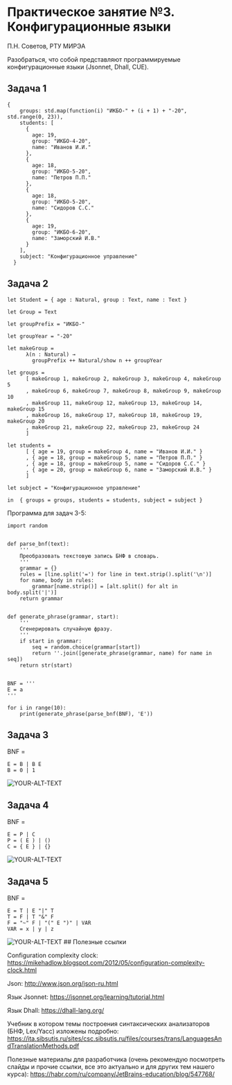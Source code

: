 # Практическое занятие №3. Конфигурационные языки

П.Н. Советов, РТУ МИРЭА

Разобраться, что собой представляют программируемые конфигурационные языки (Jsonnet, Dhall, CUE).

## Задача 1

```
{
    groups: std.map(function(i) "ИКБО-" + (i + 1) + "-20", std.range(0, 23)),
    students: [
      {
        age: 19,
        group: "ИКБО-4-20",
        name: "Иванов И.И."
      },
      {
        age: 18,
        group: "ИКБО-5-20",
        name: "Петров П.П."
      },
      {
        age: 18,
        group: "ИКБО-5-20",
        name: "Сидоров С.С."
      },
      {
        age: 19,
        group: "ИКБО-6-20",
        name: "Заморский И.В."
      }
    ],
    subject: "Конфигурационное управление"
  }
```

## Задача 2

```
let Student = { age : Natural, group : Text, name : Text }

let Group = Text

let groupPrefix = "ИКБО-"

let groupYear = "-20"

let makeGroup =
      λ(n : Natural) →
        groupPrefix ++ Natural/show n ++ groupYear

let groups =
      [ makeGroup 1, makeGroup 2, makeGroup 3, makeGroup 4, makeGroup 5
      , makeGroup 6, makeGroup 7, makeGroup 8, makeGroup 9, makeGroup 10
      , makeGroup 11, makeGroup 12, makeGroup 13, makeGroup 14, makeGroup 15
      , makeGroup 16, makeGroup 17, makeGroup 18, makeGroup 19, makeGroup 20
      , makeGroup 21, makeGroup 22, makeGroup 23, makeGroup 24
      ]

let students =
      [ { age = 19, group = makeGroup 4, name = "Иванов И.И." }
      , { age = 18, group = makeGroup 5, name = "Петров П.П." }
      , { age = 18, group = makeGroup 5, name = "Сидоров С.С." }
      , { age = 20, group = makeGroup 6, name = "Заморский И.В." }
      ]

let subject = "Конфигурационное управление"

in  { groups = groups, students = students, subject = subject }
```

Программа для задач 3-5:

```
import random


def parse_bnf(text):
    '''
    Преобразовать текстовую запись БНФ в словарь.
    '''
    grammar = {}
    rules = [line.split('=') for line in text.strip().split('\n')]
    for name, body in rules:
        grammar[name.strip()] = [alt.split() for alt in body.split('|')]
    return grammar


def generate_phrase(grammar, start):
    '''
    Сгенерировать случайную фразу.
    '''
    if start in grammar:
        seq = random.choice(grammar[start])
        return ''.join([generate_phrase(grammar, name) for name in seq])
    return str(start)


BNF = '''
E = a
'''

for i in range(10):
    print(generate_phrase(parse_bnf(BNF), 'E'))
```

## Задача 3

BNF = 
```
E = B | B E
B = 0 | 1
```
<picture>
  <source media="(prefers-color-scheme: dark)" srcset="2024-11-12_11-41-52.png">
  <source media="(prefers-color-scheme: light)" srcset="2024-11-12_11-41-52.png">
  <img alt="YOUR-ALT-TEXT" src="2024-11-12_11-41-52.png">
</picture>

## Задача 4

BNF = 
```
E = P | C
P = ( E ) | ()
C = { E } | {}
```
<picture>
  <source media="(prefers-color-scheme: dark)" srcset="2024-11-12_11-48-54.png">
  <source media="(prefers-color-scheme: light)" srcset="2024-11-12_11-48-54.png">
  <img alt="YOUR-ALT-TEXT" src="2024-11-12_11-48-54.png">
</picture>

## Задача 5

BNF = 
```
E = T | E "|" T
T = F | T "&" F
F = "~" F | "(" E ")" | VAR
VAR = x | y | z
```
<picture>
  <source media="(prefers-color-scheme: dark)" 2024-11-12_11-55-01.png">
  <source media="(prefers-color-scheme: light)" srcset="2024-11-12_11-55-01.png">
  <img alt="YOUR-ALT-TEXT" src="2024-11-12_11-55-01.png">
</picture>
## Полезные ссылки

Configuration complexity clock: https://mikehadlow.blogspot.com/2012/05/configuration-complexity-clock.html

Json: http://www.json.org/json-ru.html

Язык Jsonnet: https://jsonnet.org/learning/tutorial.html

Язык Dhall: https://dhall-lang.org/

Учебник в котором темы построения синтаксических анализаторов (БНФ, Lex/Yacc) изложены подробно: https://ita.sibsutis.ru/sites/csc.sibsutis.ru/files/courses/trans/LanguagesAndTranslationMethods.pdf

Полезные материалы для разработчика (очень рекомендую посмотреть слайды и прочие ссылки, все это актуально и для других тем нашего курса): https://habr.com/ru/company/JetBrains-education/blog/547768/
